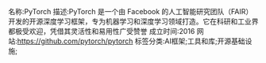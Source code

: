 
名称:PyTorch
描述:PyTorch 是一个由 Facebook 的人工智能研究团队（FAIR）开发的开源深度学习框架，专为机器学习和深度学习领域打造。它在科研和工业界都极受欢迎，凭借其灵活性和易用性广受赞誉
成立时间:2016
网站:https://github.com/pytorch/pytorch
标签分类:AI框架;工具和库;开源基础设施;


